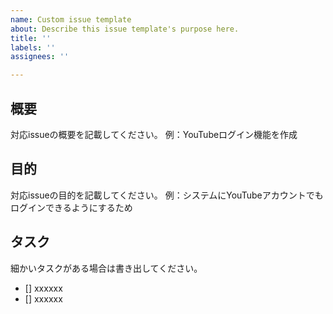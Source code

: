 ```yaml
---
name: Custom issue template
about: Describe this issue template's purpose here.
title: ''
labels: ''
assignees: ''

---
```


## 概要
対応issueの概要を記載してください。
例：YouTubeログイン機能を作成

## 目的
対応issueの目的を記載してください。
例：システムにYouTubeアカウントでもログインできるようにするため

## タスク
細かいタスクがある場合は書き出してください。
- [] xxxxxx
- [] xxxxxx
